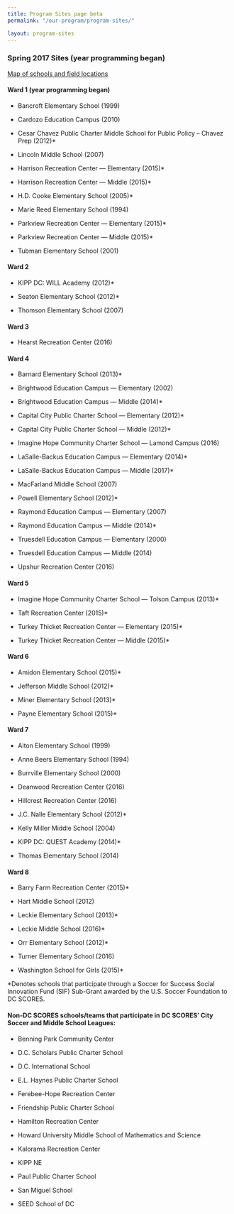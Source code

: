 ```yaml
---
title: Program Sites page beta
permalink: "/our-program/program-sites/"

layout: program-sites
---
```


### Spring 2017 Sites (year programming began)

[Map of schools and field locations](http://bit.ly/Fall2016SCORESmap)

#### Ward 1 (year programming began)

- Bancroft Elementary School (1999)

- Cardozo Education Campus (2010)

- Cesar Chavez Public Charter Middle School for Public Policy – Chavez Prep (2012)*

- Lincoln Middle School (2007)

- Harrison Recreation Center — Elementary (2015)*

- Harrison Recreation Center — Middle (2015)*

- H.D. Cooke Elementary School (2005)*

- Marie Reed Elementary School (1994)

- Parkview Recreation Center — Elementary (2015)*

- Parkview Recreation Center — Middle (2015)*

- Tubman Elementary School (2001)

#### Ward 2

- KIPP DC: WILL Academy (2012)*

- Seaton Elementary School (2012)*

- Thomson Elementary School (2007)

#### Ward 3

- Hearst Recreation Center (2016)

#### Ward 4

- Barnard Elementary School (2013)*

- Brightwood Education Campus — Elementary (2002)

- Brightwood Education Campus — Middle (2014)*

- Capital City Public Charter School — Elementary (2012)*

- Capital City Public Charter School — Middle (2012)*

- Imagine Hope Community Charter School — Lamond Campus (2016)

- LaSalle-Backus Education Campus — Elementary (2014)*

- LaSalle-Backus Education Campus — Middle (2017)*

- MacFarland Middle School (2007)

- Powell Elementary School (2012)*

- Raymond Education Campus — Elementary (2007)

- Raymond Education Campus — Middle (2014)*

- Truesdell Education Campus — Elementary (2000)

- Truesdell Education Campus — Middle (2014)

- Upshur Recreation Center (2016)

#### Ward 5

- Imagine Hope Community Charter School — Tolson Campus (2013)*

- Taft Recreation Center (2015)*

- Turkey Thicket Recreation Center — Elementary (2015)*

- Turkey Thicket Recreation Center — Middle (2015)*

#### Ward 6

- Amidon Elementary School (2015)*

- Jefferson Middle School (2012)*

- Miner Elementary School (2013)*

- Payne Elementary School (2015)*

#### Ward 7

- Aiton Elementary School (1999)

- Anne Beers Elementary School (1994)

- Burrville Elementary School (2000)

- Deanwood Recreation Center (2016)

- Hillcrest Recreation Center (2016)

- J.C. Nalle Elementary School (2012)*

- Kelly Miller Middle School (2004)

- KIPP DC: QUEST Academy (2014)*

- Thomas Elementary School (2014)

#### Ward 8

- Barry Farm Recreation Center (2015)*

- Hart Middle School (2012)

- Leckie Elementary School (2013)*

- Leckie Middle School (2016)*

- Orr Elementary School (2012)*

- Turner Elementary School (2016)

- Washington School for Girls (2015)*

*Denotes schools that participate through a Soccer for Success Social Innovation Fund (SIF) Sub-Grant awarded by the U.S. Soccer Foundation to DC SCORES.

#### Non-DC SCORES schools/teams that participate in DC SCORES’ City Soccer and Middle School Leagues:

- Benning Park Community Center

- D.C. Scholars Public Charter School

- D.C. International School

- E.L. Haynes Public Charter School

- Ferebee-Hope Recreation Center

- Friendship Public Charter School

- Hamilton Recreation Center

- Howard University Middle School of Mathematics and Science

- Kalorama Recreation Center

- KIPP NE

- Paul Public Charter School

- San Miguel School

- SEED School of DC






















